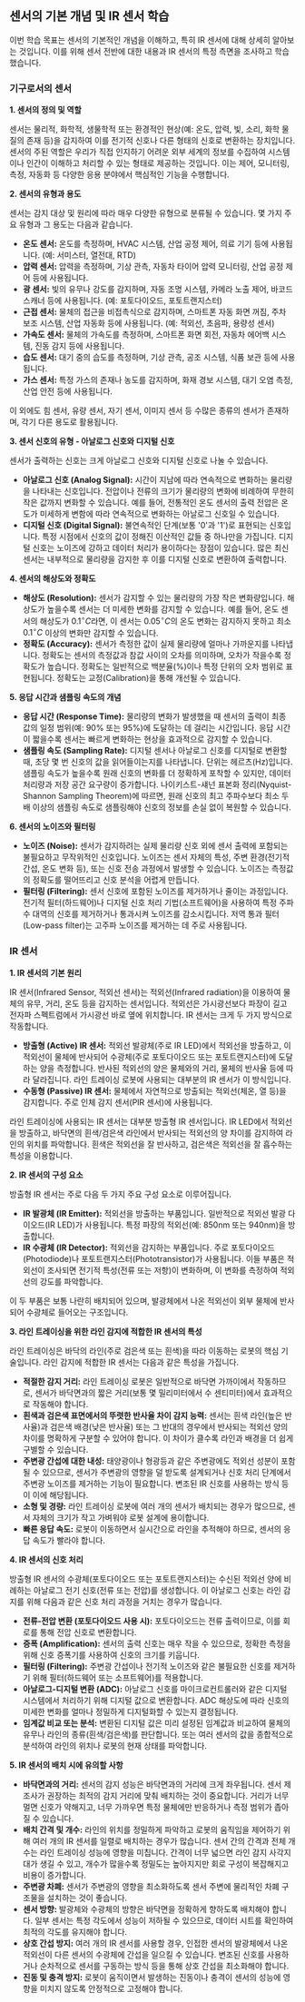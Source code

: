 ## 센서의 기본 개념 및 IR 센서 학습

이번 학습 목표는 센서의 기본적인 개념을 이해하고, 특히 IR 센서에 대해 상세히 알아보는 것입니다. 이를 위해 센서 전반에 대한 내용과 IR 센서의 특정 측면을 조사하고 학습했습니다.

### 기구로서의 센서

**1. 센서의 정의 및 역할**

센서는 물리적, 화학적, 생물학적 또는 환경적인 현상(예: 온도, 압력, 빛, 소리, 화학 물질의 존재 등)을 감지하여 이를 전기적 신호나 다른 형태의 신호로 변환하는 장치입니다. 센서의 주된 역할은 우리가 직접 인지하기 어려운 외부 세계의 정보를 수집하여 시스템이나 인간이 이해하고 처리할 수 있는 형태로 제공하는 것입니다. 이는 제어, 모니터링, 측정, 자동화 등 다양한 응용 분야에서 핵심적인 기능을 수행합니다.

**2. 센서의 유형과 용도**

센서는 감지 대상 및 원리에 따라 매우 다양한 유형으로 분류될 수 있습니다. 몇 가지 주요 유형과 그 용도는 다음과 같습니다.

* **온도 센서:** 온도를 측정하며, HVAC 시스템, 산업 공정 제어, 의료 기기 등에 사용됩니다. (예: 서미스터, 열전대, RTD)
* **압력 센서:** 압력을 측정하며, 기상 관측, 자동차 타이어 압력 모니터링, 산업 공정 제어 등에 사용됩니다.
* **광 센서:** 빛의 유무나 강도를 감지하며, 자동 조명 시스템, 카메라 노출 제어, 바코드 스캐너 등에 사용됩니다. (예: 포토다이오드, 포토트랜지스터)
* **근접 센서:** 물체의 접근을 비접촉식으로 감지하며, 스마트폰 자동 화면 꺼짐, 주차 보조 시스템, 산업 자동화 등에 사용됩니다. (예: 적외선, 초음파, 용량성 센서)
* **가속도 센서:** 물체의 가속도를 측정하며, 스마트폰 화면 회전, 자동차 에어백 시스템, 진동 감지 등에 사용됩니다.
* **습도 센서:** 대기 중의 습도를 측정하며, 기상 관측, 공조 시스템, 식품 보관 등에 사용됩니다.
* **가스 센서:** 특정 가스의 존재나 농도를 감지하며, 화재 경보 시스템, 대기 오염 측정, 산업 안전 등에 사용됩니다.

이 외에도 힘 센서, 유량 센서, 자기 센서, 이미지 센서 등 수많은 종류의 센서가 존재하며, 각기 다른 용도로 활용됩니다.

**3. 센서 신호의 유형 - 아날로그 신호와 디지털 신호**

센서가 출력하는 신호는 크게 아날로그 신호와 디지털 신호로 나눌 수 있습니다.

* **아날로그 신호 (Analog Signal):** 시간이 지남에 따라 연속적으로 변화하는 물리량을 나타내는 신호입니다. 전압이나 전류의 크기가 물리량의 변화에 비례하여 무한히 작은 값까지 변화할 수 있습니다. 예를 들어, 전통적인 온도 센서의 출력 전압은 온도가 미세하게 변함에 따라 연속적으로 변화하는 아날로그 신호일 수 있습니다.
* **디지털 신호 (Digital Signal):** 불연속적인 단계(보통 '0'과 '1')로 표현되는 신호입니다. 특정 시점에서 신호의 값이 정해진 이산적인 값들 중 하나만을 가집니다. 디지털 신호는 노이즈에 강하고 데이터 처리가 용이하다는 장점이 있습니다. 많은 최신 센서는 내부적으로 물리량을 감지한 후 이를 디지털 신호로 변환하여 출력합니다.

**4. 센서의 해상도와 정확도**

* **해상도 (Resolution):** 센서가 감지할 수 있는 물리량의 가장 작은 변화량입니다. 해상도가 높을수록 센서는 더 미세한 변화를 감지할 수 있습니다. 예를 들어, 온도 센서의 해상도가 $0.1^\circ C$라면, 이 센서는 $0.05^\circ C$의 온도 변화는 감지하지 못하고 최소 $0.1^\circ C$ 이상의 변화만 감지할 수 있습니다.
* **정확도 (Accuracy):** 센서가 측정한 값이 실제 물리량에 얼마나 가까운지를 나타냅니다. 정확도는 센서의 측정값과 참값 사이의 오차를 의미하며, 오차가 작을수록 정확도가 높습니다. 정확도는 일반적으로 백분율($\%$)이나 특정 단위의 오차 범위로 표현됩니다. 정확도는 교정(Calibration)을 통해 개선될 수 있습니다.

**5. 응답 시간과 샘플링 속도의 개념**

* **응답 시간 (Response Time):** 물리량의 변화가 발생했을 때 센서의 출력이 최종 값의 일정 범위(예: 90% 또는 95%)에 도달하는 데 걸리는 시간입니다. 응답 시간이 짧을수록 센서는 빠르게 변화하는 현상을 효과적으로 감지할 수 있습니다.
* **샘플링 속도 (Sampling Rate):** 디지털 센서나 아날로그 신호를 디지털로 변환할 때, 초당 몇 번 신호의 값을 읽어들이는지를 나타냅니다. 단위는 헤르츠(Hz)입니다. 샘플링 속도가 높을수록 원래 신호의 변화를 더 정확하게 포착할 수 있지만, 데이터 처리량과 저장 공간 요구량이 증가합니다. 나이키스트-섀넌 표본화 정리(Nyquist-Shannon Sampling Theorem)에 따르면, 원래 신호의 최고 주파수보다 최소 두 배 이상의 샘플링 속도로 샘플링해야 신호의 정보를 손실 없이 복원할 수 있습니다.

**6. 센서의 노이즈와 필터링**

* **노이즈 (Noise):** 센서가 감지하려는 실제 물리량 신호 외에 센서 출력에 포함되는 불필요하고 무작위적인 신호입니다. 노이즈는 센서 자체의 특성, 주변 환경(전기적 간섭, 온도 변화 등), 또는 신호 전송 과정에서 발생할 수 있습니다. 노이즈는 측정값의 정확도를 떨어뜨리고 신호 분석을 어렵게 만듭니다.
* **필터링 (Filtering):** 센서 신호에 포함된 노이즈를 제거하거나 줄이는 과정입니다. 전기적 필터(하드웨어)나 디지털 신호 처리 기법(소프트웨어)을 사용하여 특정 주파수 대역의 신호를 제거하거나 통과시켜 노이즈를 감소시킵니다. 저역 통과 필터(Low-pass filter)는 고주파 노이즈를 제거하는 데 주로 사용됩니다.

### IR 센서

**1. IR 센서의 기본 원리**

IR 센서(Infrared Sensor, 적외선 센서)는 적외선(Infrared radiation)을 이용하여 물체의 유무, 거리, 온도 등을 감지하는 센서입니다. 적외선은 가시광선보다 파장이 길고 전자파 스펙트럼에서 가시광선 바로 옆에 위치합니다. IR 센서는 크게 두 가지 방식으로 작동합니다.

* **방출형 (Active) IR 센서:** 적외선 발광체(주로 IR LED)에서 적외선을 방출하고, 이 적외선이 물체에 반사되어 수광체(주로 포토다이오드 또는 포토트랜지스터)에 도달하는 양을 측정합니다. 반사된 적외선의 양은 물체와의 거리, 물체의 반사율 등에 따라 달라집니다. 라인 트레이싱 로봇에 사용되는 대부분의 IR 센서가 이 방식입니다.
* **수동형 (Passive) IR 센서:** 물체에서 자연적으로 방출되는 적외선(체온, 열 등)을 감지합니다. 주로 인체 감지 센서(PIR 센서)에 사용됩니다.

라인 트레이싱에 사용되는 IR 센서는 대부분 방출형 IR 센서입니다. IR LED에서 적외선을 방출하고, 바닥면의 흰색/검은색 라인에서 반사되는 적외선의 양 차이를 감지하여 라인의 위치를 파악합니다. 흰색은 적외선을 잘 반사하고, 검은색은 적외선을 잘 흡수하는 특성을 이용합니다.

**2. IR 센서의 구성 요소**

방출형 IR 센서는 주로 다음 두 가지 주요 구성 요소로 이루어집니다.

* **IR 발광체 (IR Emitter):** 적외선을 방출하는 부품입니다. 일반적으로 적외선 발광 다이오드(IR LED)가 사용됩니다. 특정 파장의 적외선(예: 850nm 또는 940nm)을 방출합니다.
* **IR 수광체 (IR Detector):** 적외선을 감지하는 부품입니다. 주로 포토다이오드(Photodiode)나 포토트랜지스터(Phototransistor)가 사용됩니다. 이들 부품은 적외선이 조사되면 전기적 특성(전류 또는 저항)이 변화하며, 이 변화를 측정하여 적외선의 강도를 파악합니다.

이 두 부품은 보통 나란히 배치되어 있으며, 발광체에서 나온 적외선이 외부 물체에 반사되어 수광체로 들어오는 구조입니다.

**3. 라인 트레이싱을 위한 라인 감지에 적합한 IR 센서의 특성**

라인 트레이싱은 바닥의 라인(주로 검은색 또는 흰색)을 따라 이동하는 로봇의 핵심 기술입니다. 라인 감지에 적합한 IR 센서는 다음과 같은 특성을 가집니다.

* **적절한 감지 거리:** 라인 트레이싱 로봇은 일반적으로 바닥면 가까이에서 작동하므로, 센서가 바닥면과의 짧은 거리(보통 몇 밀리미터에서 수 센티미터)에서 효과적으로 작동해야 합니다.
* **흰색과 검은색 표면에서의 뚜렷한 반사율 차이 감지 능력:** 센서는 흰색 라인(높은 반사율)과 검은색 배경(낮은 반사율) 또는 그 반대의 경우에서 반사되는 적외선 양의 차이를 명확하게 구분할 수 있어야 합니다. 이 차이가 클수록 라인과 배경을 더 쉽게 구별할 수 있습니다.
* **주변광 간섭에 대한 내성:** 태양광이나 형광등과 같은 주변광에도 적외선 성분이 포함될 수 있으므로, 센서가 주변광의 영향을 덜 받도록 설계되거나 신호 처리 단계에서 주변광 노이즈를 제거하는 기능이 필요합니다. 변조된 IR 신호를 사용하는 방식 등이 이에 해당됩니다.
* **소형 및 경량:** 라인 트레이싱 로봇에 여러 개의 센서가 배치되는 경우가 많으므로, 센서 자체의 크기가 작고 가벼워야 로봇 설계에 용이합니다.
* **빠른 응답 속도:** 로봇이 이동하면서 실시간으로 라인을 추적해야 하므로, 센서의 응답 속도가 빨라야 합니다.

**4. IR 센서의 신호 처리**

방출형 IR 센서의 수광체(포토다이오드 또는 포토트랜지스터)는 수신된 적외선 양에 비례하는 아날로그 전기 신호(전류 또는 전압)를 생성합니다. 이 아날로그 신호는 라인 감지를 위해 다음과 같은 신호 처리 과정을 거치는 경우가 많습니다.

* **전류-전압 변환 (포토다이오드 사용 시):** 포토다이오드는 전류 출력이므로, 이를 회로를 통해 전압 신호로 변환합니다.
* **증폭 (Amplification):** 센서의 출력 신호는 매우 작을 수 있으므로, 정확한 측정을 위해 신호 증폭기를 사용하여 신호의 크기를 키웁니다.
* **필터링 (Filtering):** 주변광 간섭이나 전기적 노이즈와 같은 불필요한 신호를 제거하기 위해 필터(하드웨어 또는 소프트웨어)를 적용합니다.
* **아날로그-디지털 변환 (ADC):** 아날로그 신호를 마이크로컨트롤러와 같은 디지털 시스템에서 처리하기 위해 디지털 값으로 변환합니다. ADC 해상도에 따라 신호의 미세한 변화를 얼마나 정밀하게 디지털화할 수 있는지 결정됩니다.
* **임계값 비교 또는 분석:** 변환된 디지털 값은 미리 설정된 임계값과 비교하여 물체의 유무나 라인의 종류(흰색/검은색)를 판단합니다. 또는 여러 센서의 값을 종합적으로 분석하여 라인의 위치나 로봇의 현재 상태를 파악합니다.

**5. IR 센서의 배치 시에 유의할 사항**

* **바닥면과의 거리:** 센서의 감지 성능은 바닥면과의 거리에 크게 좌우됩니다. 센서 제조사가 권장하는 최적의 감지 거리에 맞춰 배치하는 것이 중요합니다. 거리가 너무 멀면 신호가 약해지고, 너무 가까우면 특정 물체에만 반응하거나 측정 범위가 좁아질 수 있습니다.
* **배치 간격 및 개수:** 라인의 위치를 정밀하게 파악하고 로봇의 움직임을 제어하기 위해 여러 개의 IR 센서를 일렬로 배치하는 경우가 많습니다. 센서 간의 간격과 전체 개수는 라인 트레이싱 성능에 영향을 미칩니다. 간격이 너무 넓으면 라인 감지 사각지대가 생길 수 있고, 개수가 많을수록 정밀도는 높아지지만 회로 구성이 복잡해지고 비용이 증가합니다.
* **주변광 차폐:** 센서가 주변광의 영향을 최소화하도록 센서 주변에 물리적인 차폐 구조물을 설치하는 것이 좋습니다.
* **센서 방향:** 발광체와 수광체의 방향은 바닥면을 정확하게 향하도록 배치해야 합니다. 일부 센서는 특정 각도에서 성능이 저하될 수 있으므로, 데이터 시트를 확인하여 최적의 각도를 유지해야 합니다.
* **상호 간섭 방지:** 여러 개의 IR 센서를 사용할 경우, 인접한 센서의 발광체에서 나온 적외선이 다른 센서의 수광체에 간섭을 일으킬 수 있습니다. 변조된 신호를 사용하거나 순차적으로 센서를 구동하는 방식 등을 통해 상호 간섭을 최소화해야 합니다.
* **진동 및 충격 방지:** 로봇이 움직이면서 발생하는 진동이나 충격이 센서의 성능에 영향을 미치지 않도록 안정적으로 고정해야 합니다.